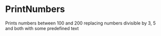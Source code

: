 # PrintNumbers
Prints numbers between 100 and 200 replacing numbers divisible by 3, 5 and both with some predefined text
